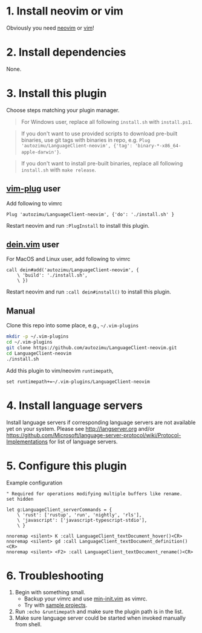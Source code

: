 # 1. Install neovim or vim

Obviously you need [neovim](https://github.com/neovim/neovim#install-from-package) or [vim](http://www.vim.org/)!

# 2. Install dependencies

None.

# 3. Install this plugin
Choose steps matching your plugin manager.

> For Windows user, replace all following `install.sh` with `install.ps1`.

> If you don't want to use provided scripts to download pre-built binaries,
> use git tags with binaries in repo, e.g. `Plug
> 'autozimu/LanguageClient-neovim', {'tag':
> 'binary-*-x86_64-apple-darwin'}`.

> If you don't want to install pre-built binaries, replace all following
> `install.sh` with `make release`.

## [vim-plug](https://github.com/junegunn/vim-plug) user
Add following to vimrc
```vim
Plug 'autozimu/LanguageClient-neovim', {'do': './install.sh' }
```

Restart neovim and run `:PlugInstall` to install this plugin.

## [dein.vim](https://github.com/Shougo/dein.vim) user
For MacOS and Linux user, add following to vimrc
```vim
call dein#add('autozimu/LanguageClient-neovim', {
    \ 'build': './install.sh',
    \ })
```

Restart neovim and run `:call dein#install()` to install this plugin.

## Manual
Clone this repo into some place, e.g., `~/.vim-plugins`
```sh
mkdir -p ~/.vim-plugins
cd ~/.vim-plugins
git clone https://github.com/autozimu/LanguageClient-neovim.git
cd LanguageClient-neovim
./install.sh
```

Add this plugin to vim/neovim `runtimepath`,
```vim
set runtimepath+=~/.vim-plugins/LanguageClient-neovim
```

# 4. Install language servers
Install language servers if corresponding language servers are not available
yet on your system. Please see <http://langserver.org> and/or
<https://github.com/Microsoft/language-server-protocol/wiki/Protocol-Implementations>
for list of language servers.

# 5. Configure this plugin
Example configuration
```vim
" Required for operations modifying multiple buffers like rename.
set hidden

let g:LanguageClient_serverCommands = {
    \ 'rust': ['rustup', 'run', 'nightly', 'rls'],
    \ 'javascript': ['javascript-typescript-stdio'],
    \ }

nnoremap <silent> K :call LanguageClient_textDocument_hover()<CR>
nnoremap <silent> gd :call LanguageClient_textDocument_definition()<CR>
nnoremap <silent> <F2> :call LanguageClient_textDocument_rename()<CR>
```

# 6. Troubleshooting

1. Begin with something small.
    - Backup your vimrc and use [min-init.vim](min-init.vim) as vimrc.
    - Try with [sample projects](tests/data).
1. Run `:echo &runtimepath` and make sure the plugin path is in the list.
1. Make sure language server could be started when invoked manually from shell.
